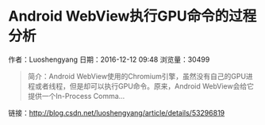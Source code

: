 # Android WebView执行GPU命令的过程分析
作者：Luoshengyang
日期：2016-12-12 09:48
浏览量：30499
> 简介：Android WebView使用的Chromium引擎，虽然没有自己的GPU进程或者线程，但是却可以执行GPU命令。原来，Android WebView会给它提供一个In-Process Comma...

 链接：http://blog.csdn.net/luoshengyang/article/details/53296819
